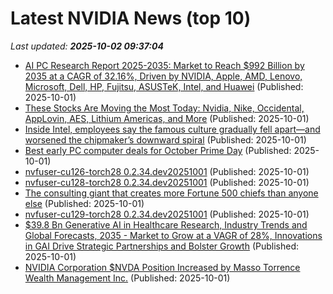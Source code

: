 # Latest NVIDIA News (top 10)
_Last updated: **2025-10-02 09:37:04**_

- [AI PC Research Report 2025-2035: Market to Reach $992 Billion by 2035 at a CAGR of 32.16%, Driven by NVIDIA, Apple, AMD, Lenovo, Microsoft, Dell, HP, Fujitsu, ASUSTeK, Intel, and Huawei](https://www.globenewswire.com/news-release/2025/10/01/3159281/28124/en/AI-PC-Research-Report-2025-2035-Market-to-Reach-992-Billion-by-2035-at-a-CAGR-of-32-16-Driven-by-NVIDIA-Apple-AMD-Lenovo-Microsoft-Dell-HP-Fujitsu-ASUSTeK-Intel-and-Huawei.html) (Published: 2025-10-01)
- [These Stocks Are Moving the Most Today: Nvidia, Nike, Occidental, AppLovin, AES, Lithium Americas, and More](https://biztoc.com/x/ba54d0b7a30acb3f) (Published: 2025-10-01)
- [Inside Intel, employees say the famous culture gradually fell apart—and worsened the chipmaker’s downward spiral](https://fortune.com/2025/10/01/intel-company-culture-changes-grove-tan-nvidia/) (Published: 2025-10-01)
- [Best early PC computer deals for October Prime Day](https://www.pcworld.com/article/2832644/best-pc-computer-october-prime-day-early-deals.html) (Published: 2025-10-01)
- [nvfuser-cu126-torch28 0.2.34.dev20251001](https://pypi.org/project/nvfuser-cu126-torch28/0.2.34.dev20251001/) (Published: 2025-10-01)
- [nvfuser-cu128-torch28 0.2.34.dev20251001](https://pypi.org/project/nvfuser-cu128-torch28/0.2.34.dev20251001/) (Published: 2025-10-01)
- [The consulting giant that creates more Fortune 500 chiefs than anyone else](https://fortune.com/2025/10/01/mckinsey-creates-more-fortune-500-ceos-than-anyone-else/) (Published: 2025-10-01)
- [nvfuser-cu129-torch28 0.2.34.dev20251001](https://pypi.org/project/nvfuser-cu129-torch28/0.2.34.dev20251001/) (Published: 2025-10-01)
- [$39.8 Bn Generative AI in Healthcare Research, Industry Trends and Global Forecasts, 2035 - Market to Grow at a VAGR of 28%, Innovations in GAI Drive Strategic Partnerships and Bolster Growth](https://www.globenewswire.com/news-release/2025/10/01/3159268/28124/en/39-8-Bn-Generative-AI-in-Healthcare-Research-Industry-Trends-and-Global-Forecasts-2035-Market-to-Grow-at-a-VAGR-of-28-Innovations-in-GAI-Drive-Strategic-Partnerships-and-Bolster-Gr.html) (Published: 2025-10-01)
- [NVIDIA Corporation $NVDA Position Increased by Masso Torrence Wealth Management Inc.](https://www.etfdailynews.com/2025/10/01/nvidia-corporation-nvda-position-increased-by-masso-torrence-wealth-management-inc/) (Published: 2025-10-01)
